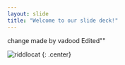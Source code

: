 ```yaml
---
layout: slide
title: "Welcome to our slide deck!"
---
```


change made by vadood Edited""

![riddlocat](https://octodex.github.com/images/riddlocat.png)
{: .center}
